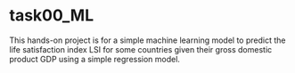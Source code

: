 # task00_ML
This hands-on project is for a simple machine learning model to predict the life satisfaction index LSI for some countries given their gross domestic product GDP using a simple regression model.
